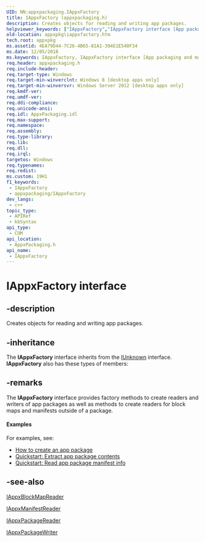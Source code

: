 ```yaml
---
UID: NN:appxpackaging.IAppxFactory
title: IAppxFactory (appxpackaging.h)
description: Creates objects for reading and writing app packages.
helpviewer_keywords: ["IAppxFactory","IAppxFactory interface [App packaging and management]","IAppxFactory interface [App packaging and management]","described","appxpackaging/IAppxFactory","appxpkg.iappxfactory"]
old-location: appxpkg\iappxfactory.htm
tech.root: appxpkg
ms.assetid: 4EA79D44-7C26-4B65-81A1-394E1E540F34
ms.date: 12/05/2018
ms.keywords: IAppxFactory, IAppxFactory interface [App packaging and management], IAppxFactory interface [App packaging and management],described, appxpackaging/IAppxFactory, appxpkg.iappxfactory
req.header: appxpackaging.h
req.include-header: 
req.target-type: Windows
req.target-min-winverclnt: Windows 8 [desktop apps only]
req.target-min-winversvr: Windows Server 2012 [desktop apps only]
req.kmdf-ver: 
req.umdf-ver: 
req.ddi-compliance: 
req.unicode-ansi: 
req.idl: AppxPackaging.idl
req.max-support: 
req.namespace: 
req.assembly: 
req.type-library: 
req.lib: 
req.dll: 
req.irql: 
targetos: Windows
req.typenames: 
req.redist: 
ms.custom: 19H1
f1_keywords:
 - IAppxFactory
 - appxpackaging/IAppxFactory
dev_langs:
 - c++
topic_type:
 - APIRef
 - kbSyntax
api_type:
 - COM
api_location:
 - AppxPackaging.h
api_name:
 - IAppxFactory
---
```


# IAppxFactory interface


## -description

Creates objects for reading and writing app packages.

## -inheritance

The <b>IAppxFactory</b> interface inherits from the <a href="/windows/desktop/api/unknwn/nn-unknwn-iunknown">IUnknown</a> interface. <b>IAppxFactory</b> also has these types of members:

## -remarks

The <b>IAppxFactory</b> interface provides factory methods to create readers and writers of app packages as well as methods to create readers for block maps and manifests outside of a package.


#### Examples

For examples, see:

<ul>
<li>
<a href="/windows/desktop/appxpkg/how-to-create-a-package">How to create an app  package</a>
</li>
<li>
<a href="/windows/desktop/appxpkg/how-to-extract-content-from-a-package">Quickstart: Extract app package contents</a>
</li>
<li>
<a href="/windows/desktop/appxpkg/how-to-query-package-identity-information">Quickstart: Read app package manifest info</a>
</li>
</ul>
<div class="code"></div>

## -see-also

<a href="/windows/desktop/api/appxpackaging/nn-appxpackaging-iappxblockmapreader">IAppxBlockMapReader</a>



<a href="/windows/desktop/api/appxpackaging/nn-appxpackaging-iappxmanifestreader">IAppxManifestReader</a>



<a href="/windows/desktop/api/appxpackaging/nn-appxpackaging-iappxpackagereader">IAppxPackageReader</a>



<a href="/windows/desktop/api/appxpackaging/nn-appxpackaging-iappxpackagewriter">IAppxPackageWriter</a>
